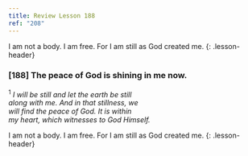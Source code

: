 ```yaml
---
title: Review Lesson 188
ref: "208"
---
```


I am not a body. I am free. For I am still as God created me.
{: .lesson-header}

### \[188\] The peace of God is shining in me now.

<sup>1</sup> *I will be still and let the earth be still<br/>
along with me. And in that stillness, we<br/>
will find the peace of God. It is within<br/>
my heart, which witnesses to God Himself.*

I am not a body. I am free. For I am still as God created me.
{: .lesson-header}

